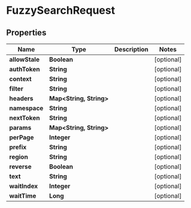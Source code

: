 

# FuzzySearchRequest


## Properties

Name | Type | Description | Notes
------------ | ------------- | ------------- | -------------
**allowStale** | **Boolean** |  |  [optional]
**authToken** | **String** |  |  [optional]
**context** | **String** |  |  [optional]
**filter** | **String** |  |  [optional]
**headers** | **Map&lt;String, String&gt;** |  |  [optional]
**namespace** | **String** |  |  [optional]
**nextToken** | **String** |  |  [optional]
**params** | **Map&lt;String, String&gt;** |  |  [optional]
**perPage** | **Integer** |  |  [optional]
**prefix** | **String** |  |  [optional]
**region** | **String** |  |  [optional]
**reverse** | **Boolean** |  |  [optional]
**text** | **String** |  |  [optional]
**waitIndex** | **Integer** |  |  [optional]
**waitTime** | **Long** |  |  [optional]



